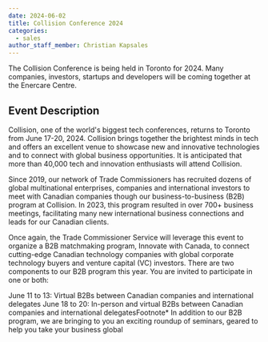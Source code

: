 ```yaml
---
date: 2024-06-02
title: Collision Conference 2024
categories:
  - sales
author_staff_member: Christian Kapsales
---
```


The Collision Conference is being held in Toronto for 2024. Many companies, investors, startups and developers will be coming together at the Enercare Centre.


## Event Description

Collision, one of the world's biggest tech conferences, returns to Toronto from June 17-20, 2024. Collision brings together the brightest minds in tech and offers an excellent venue to showcase new and innovative technologies and to connect with global business opportunities. It is anticipated that more than 40,000 tech and innovation enthusiasts will attend Collision.

Since 2019, our network of Trade Commissioners has recruited dozens of global multinational enterprises, companies and international investors to meet with Canadian companies though our business-to-business (B2B) program at Collision. In 2023, this program resulted in over 700+ business meetings, facilitating many new international business connections and leads for our Canadian clients.

Once again, the Trade Commissioner Service will leverage this event to organize a B2B matchmaking program, Innovate with Canada, to connect cutting-edge Canadian technology companies with global corporate technology buyers and venture capital (VC) investors. There are two components to our B2B program this year. You are invited to participate in one or both:

June 11 to 13: Virtual B2Bs between Canadian companies and international delegates
June 18 to 20: In-person and virtual B2Bs between Canadian companies and international delegatesFootnote*
In addition to our B2B program, we are bringing to you an exciting roundup of seminars, geared to help you take your business global
